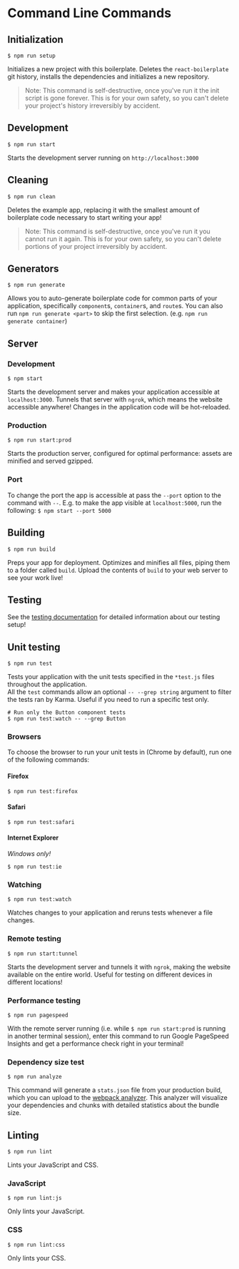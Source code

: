 # Command Line Commands

## Initialization

```Shell
$ npm run setup
```

Initializes a new project with this boilerplate. Deletes the `react-boilerplate`
git history, installs the dependencies and initializes a new repository.

> Note: This command is self-destructive, once you've run it the init script is
gone forever. This is for your own safety, so you can't delete your project's
history irreversibly by accident.

## Development

```Shell
$ npm run start
```

Starts the development server running on `http://localhost:3000`

## Cleaning

```Shell
$ npm run clean
```

Deletes the example app, replacing it with the smallest amount of boilerplate
code necessary to start writing your app!

> Note: This command is self-destructive, once you've run it you cannot run it
again. This is for your own safety, so you can't delete portions of your project
irreversibly by accident.

## Generators

```Shell
$ npm run generate
```

Allows you to auto-generate boilerplate code for common parts of your
application, specifically `component`s, `container`s, and `route`s. You can
also run `npm run generate <part>` to skip the first selection. (e.g. `npm run
generate container`)

## Server

### Development

```Shell
$ npm start
```

Starts the development server and makes your application accessible at
`localhost:3000`. Tunnels that server with `ngrok`, which means the website
accessible anywhere! Changes in the application code will be hot-reloaded.

### Production

```Shell
$ npm run start:prod
```

Starts the production server, configured for optimal performance: assets are
minified and served gzipped.

### Port

To change the port the app is accessible at pass the `--port` option to the command
with `--`. E.g. to make the app visible at `localhost:5000`, run the following:
`$ npm start --port 5000`

## Building

```Shell
$ npm run build
```

Preps your app for deployment. Optimizes and minifies all files, piping them to
a folder called `build`. Upload the contents of `build` to your web server to
see your work live!

## Testing

See the [testing documentation](../testing/README.md) for detailed information
about our testing setup!

## Unit testing

```Shell
$ npm run test
```

Tests your application with the unit tests specified in the `*test.js` files
throughout the application.  
All the `test` commands allow an optional `-- --grep string` argument to filter
the tests ran by Karma. Useful if you need to run a specific test only.

```Shell
# Run only the Button component tests
$ npm run test:watch -- --grep Button
```

### Browsers

To choose the browser to run your unit tests in (Chrome by default), run one of
the following commands:

#### Firefox

```Shell
$ npm run test:firefox
```

#### Safari

```Shell
$ npm run test:safari
```

#### Internet Explorer

*Windows only!*

```Shell
$ npm run test:ie
```

### Watching

```Shell
$ npm run test:watch
```

Watches changes to your application and reruns tests whenever a file changes.

### Remote testing

```Shell
$ npm run start:tunnel
```
Starts the development server and tunnels it with `ngrok`, making the website
available on the entire world. Useful for testing on different devices in different locations!

### Performance testing

```Shell
$ npm run pagespeed
```

With the remote server running (i.e. while `$ npm run start:prod` is running in
another terminal session), enter this command to run Google PageSpeed Insights
and get a performance check right in your terminal!

### Dependency size test

```Shell
$ npm run analyze
```

This command will generate a `stats.json` file from your production build, which
you can upload to the [webpack analyzer](https://webpack.github.io/analyse/). This
analyzer will visualize your dependencies and chunks with detailed statistics
about the bundle size.

## Linting

```Shell
$ npm run lint
```

Lints your JavaScript and CSS.

### JavaScript

```Shell
$ npm run lint:js
```

Only lints your JavaScript.

### CSS

```Shell
$ npm run lint:css
```

Only lints your CSS.
